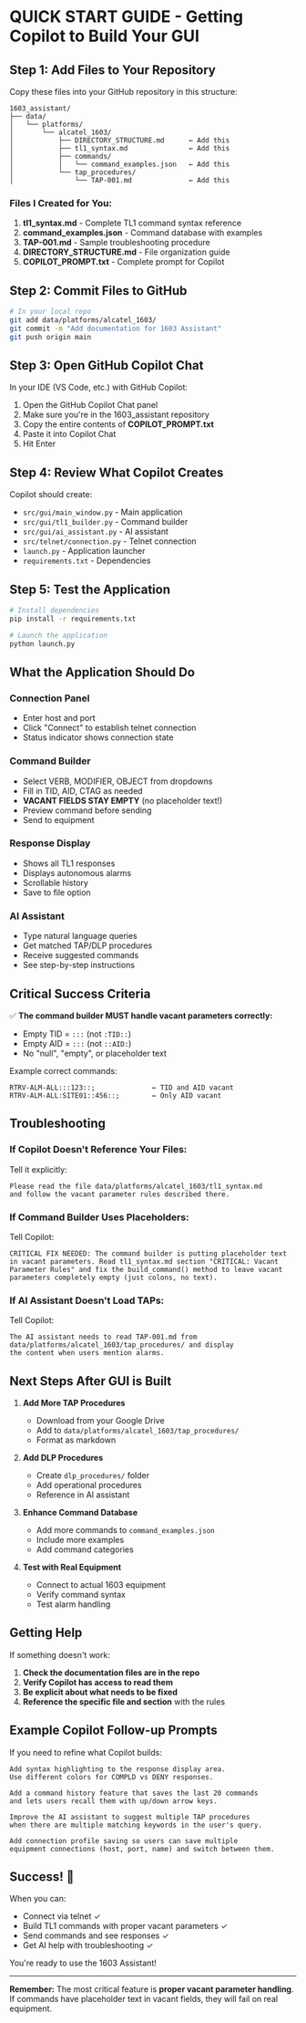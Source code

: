 # QUICK START GUIDE - Getting Copilot to Build Your GUI

## Step 1: Add Files to Your Repository

Copy these files into your GitHub repository in this structure:

```
1603_assistant/
├── data/
│   └── platforms/
│       └── alcatel_1603/
│           ├── DIRECTORY_STRUCTURE.md      ← Add this
│           ├── tl1_syntax.md               ← Add this
│           ├── commands/
│           │   └── command_examples.json   ← Add this
│           └── tap_procedures/
│               └── TAP-001.md              ← Add this
```

### Files I Created for You:

1. **tl1_syntax.md** - Complete TL1 command syntax reference
2. **command_examples.json** - Command database with examples
3. **TAP-001.md** - Sample troubleshooting procedure
4. **DIRECTORY_STRUCTURE.md** - File organization guide
5. **COPILOT_PROMPT.txt** - Complete prompt for Copilot

## Step 2: Commit Files to GitHub

```bash
# In your local repo
git add data/platforms/alcatel_1603/
git commit -m "Add documentation for 1603 Assistant"
git push origin main
```

## Step 3: Open GitHub Copilot Chat

In your IDE (VS Code, etc.) with GitHub Copilot:

1. Open the GitHub Copilot Chat panel
2. Make sure you're in the 1603_assistant repository
3. Copy the entire contents of **COPILOT_PROMPT.txt**
4. Paste it into Copilot Chat
5. Hit Enter

## Step 4: Review What Copilot Creates

Copilot should create:
- `src/gui/main_window.py` - Main application
- `src/gui/tl1_builder.py` - Command builder
- `src/gui/ai_assistant.py` - AI assistant
- `src/telnet/connection.py` - Telnet connection
- `launch.py` - Application launcher
- `requirements.txt` - Dependencies

## Step 5: Test the Application

```bash
# Install dependencies
pip install -r requirements.txt

# Launch the application
python launch.py
```

## What the Application Should Do

### Connection Panel
- Enter host and port
- Click "Connect" to establish telnet connection
- Status indicator shows connection state

### Command Builder
- Select VERB, MODIFIER, OBJECT from dropdowns
- Fill in TID, AID, CTAG as needed
- **VACANT FIELDS STAY EMPTY** (no placeholder text!)
- Preview command before sending
- Send to equipment

### Response Display
- Shows all TL1 responses
- Displays autonomous alarms
- Scrollable history
- Save to file option

### AI Assistant
- Type natural language queries
- Get matched TAP/DLP procedures
- Receive suggested commands
- See step-by-step instructions

## Critical Success Criteria

✅ **The command builder MUST handle vacant parameters correctly:**
- Empty TID = `:::` (not `:TID::`)
- Empty AID = `:::` (not `::AID:`)
- No "null", "empty", or placeholder text

Example correct commands:
```
RTRV-ALM-ALL:::123::;              ← TID and AID vacant
RTRV-ALM-ALL:SITE01::456::;        ← Only AID vacant
```

## Troubleshooting

### If Copilot Doesn't Reference Your Files:
Tell it explicitly:
```
Please read the file data/platforms/alcatel_1603/tl1_syntax.md 
and follow the vacant parameter rules described there.
```

### If Command Builder Uses Placeholders:
Tell Copilot:
```
CRITICAL FIX NEEDED: The command builder is putting placeholder text 
in vacant parameters. Read tl1_syntax.md section "CRITICAL: Vacant 
Parameter Rules" and fix the build_command() method to leave vacant 
parameters completely empty (just colons, no text).
```

### If AI Assistant Doesn't Load TAPs:
Tell Copilot:
```
The AI assistant needs to read TAP-001.md from 
data/platforms/alcatel_1603/tap_procedures/ and display 
the content when users mention alarms.
```

## Next Steps After GUI is Built

1. **Add More TAP Procedures**
   - Download from your Google Drive
   - Add to `data/platforms/alcatel_1603/tap_procedures/`
   - Format as markdown

2. **Add DLP Procedures**
   - Create `dlp_procedures/` folder
   - Add operational procedures
   - Reference in AI assistant

3. **Enhance Command Database**
   - Add more commands to `command_examples.json`
   - Include more examples
   - Add command categories

4. **Test with Real Equipment**
   - Connect to actual 1603 equipment
   - Verify command syntax
   - Test alarm handling

## Getting Help

If something doesn't work:

1. **Check the documentation files are in the repo**
2. **Verify Copilot has access to read them**
3. **Be explicit about what needs to be fixed**
4. **Reference the specific file and section** with the rules

## Example Copilot Follow-up Prompts

If you need to refine what Copilot builds:

```
Add syntax highlighting to the response display area. 
Use different colors for COMPLD vs DENY responses.
```

```
Add a command history feature that saves the last 20 commands 
and lets users recall them with up/down arrow keys.
```

```
Improve the AI assistant to suggest multiple TAP procedures 
when there are multiple matching keywords in the user's query.
```

```
Add connection profile saving so users can save multiple 
equipment connections (host, port, name) and switch between them.
```

## Success! 🎉

When you can:
- Connect via telnet ✓
- Build TL1 commands with proper vacant parameters ✓  
- Send commands and see responses ✓
- Get AI help with troubleshooting ✓

You're ready to use the 1603 Assistant!

---

**Remember:** The most critical feature is **proper vacant parameter handling**. 
If commands have placeholder text in vacant fields, they will fail on real equipment.
